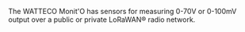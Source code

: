 The WATTECO Monit'O has sensors for measuring 0-70V or 0-100mV output over a public or private LoRaWAN® radio network.